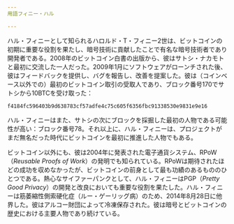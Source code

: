 ```yaml
---
用語フィニー・ハル

---
```

ハル・フィニーとして知られるハロルド・T・フィニー2世は、ビットコインの初期に重要な役割を果たし、暗号技術に貢献したことで有名な暗号技術者であり開発者である。2008年のビットコイン白書の出版から、彼はサトシ・ナカモトと最初に交流した一人だった。2009年1月にソフトウェアがローンチされた後、彼はフィードバックを提供し、バグを報告し、改善を提案した。彼は（コインベース以外での）最初のビットコイン取引の受取人であり、ブロック番号170でサトシから10BTCを受け取った：

```text
f4184fc596403b9d638783cf57adfe4c75c605f6356fbc91338530e9831e9e16
```

ハル・フィニーはまた、サトシの次にブロックを採掘した最初の人物である可能性が高い：ブロック番号78。それ以上に、ハル・フィニーは、プロジェクトがまだ無名だった時代にビットコインを最初に推進した人物でもある。

ビットコイン以外にも、彼は2004年に発表された電子通貨システム、RPoW（*Reusable Proofs of Work*）の発明でも知られている。RPoWは期待されたほどの成功を収めなかったが、ビットコインの前身として最も功績のあるもののひとつである。熱心なサイファーパンクとして、ハル・フィニーはPGP（*Pretty Good Privacy*）の開発と改良においても重要な役割を果たした。ハル・フィニーは筋萎縮性側索硬化症（ルー・ゲーリッグ病）のため、2014年8月28日に他界した。彼はアルコー財団によって冷凍保存された。彼は暗号とビットコインの歴史における主要人物であり続けている。